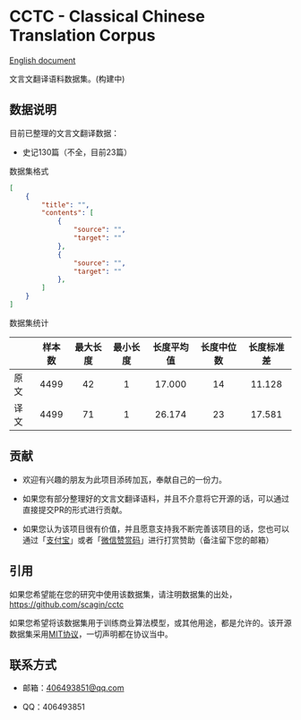 # CCTC - Classical Chinese Translation Corpus

[English document](./README.EN.md)

文言文翻译语料数据集。(构建中)

## 数据说明

目前已整理的文言文翻译数据：

- 史记130篇（不全，目前23篇）

数据集格式

```json
[
    {
        "title": "",
        "contents": [
            {
                "source": "",
                "target": ""
            },
            {
                "source": "",
                "target": ""
            },
        ]
    }
]
```

数据集统计

|    |样本数|最大长度|最小长度|长度平均值|长度中位数|长度标准差|
|----|:---:|:------:|:-----:|:-------:|:-------:|:-------:|
|原文|4499  |42     |1      |17.000   |14      |11.128    |
|译文|4499  |71     |1      |26.174   |23      |17.581    |

## 贡献

- 欢迎有兴趣的朋友为此项目添砖加瓦，奉献自己的一份力。

- 如果您有部分整理好的文言文翻译语料，并且不介意将它开源的话，可以通过直接提交PR的形式进行贡献。

- 如果您认为该项目很有价值，并且愿意支持我不断完善该项目的话，您也可以通过「[支付宝](./static/alipay.jpg)」或者「[微信赞赏码](./static/wechat.jpg)」进行打赏赞助（备注留下您的邮箱）

## 引用

如果您希望能在您的研究中使用该数据集，请注明数据集的出处，https://github.com/scagin/cctc

如果您希望将该数据集用于训练商业算法模型，或其他用途，都是允许的。该开源数据集采用[MIT协议](.LICENSE)，一切声明都在协议当中。

## 联系方式

- 邮箱：406493851@qq.com

- QQ：406493851
